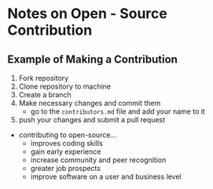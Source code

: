 # Notes on Open - Source Contribution

## Example of Making a Contribution
1. Fork repository
2. Clone repository to machine
3. Create a branch
4. Make necessary changes and commit them
    - go to the `contributors.md` file and add your name to it
5. push your changes and submit a pull request

- contributing to open-source...
    - improves coding skills
    - gain early experience
    - increase community and peer recognition
    - greater job prospects
    - improve software on a user and business level